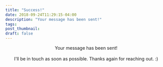 ```yaml
---
title: "Success!"
date: 2018-09-24T11:29:15-04:00
description: "Your message has been sent!"
tags:
post_thumbnail:
draft: false
---
```


<p style="text-align:center;">Your message has been sent! <br><br>I'll be in touch as soon as possible. Thanks again for reaching out. :)</p>